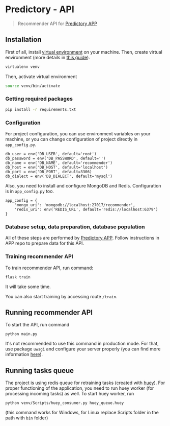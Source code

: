 # Predictory - API

> Recommender API for [Predictory APP](https://github.com/predictory/predictory-app)

## Installation

First of all, install [virtual environment](https://virtualenv.pypa.io/) on your machine.
Then, create virtual environment (more details in [this guide](https://docs.python-guide.org/dev/virtualenvs/)).

``` bash
virtualenv venv
```

Then, activate virtual environment

``` bash
source venv/bin/activate
```

### Getting required packages

``` bash
pip install -r requirements.txt
```

### Configuration

For project configuration, you can use environment variables on your machine, or you can change configuration of project directly in `app_config.py`.

```
db_user = env('DB_USER', default='root')
db_password = env('DB_PASSWORD', default='')
db_name = env('DB_NAME', default='recommender')
db_host = env('DB_HOST', default='localhost')
db_port = env('DB_PORT', default=3306)
db_dialect = env('DB_DIALECT', default='mysql')
```

Also, you need to install and configure MongoDB and Redis. Configuration is in `app_config.py` too.

```
app_config = {
    'mongo_uri': 'mongodb://localhost:27017/recommender',
    'redis_uri': env('REDIS_URL', default='redis://localhost:6379')
}
```

### Database setup, data preparation, database population

All of these steps are performed by [Predictory APP](https://github.com/predictory/predictory-app).
Follow instructions in APP repo to prepare data for this API.

### Training recommender API

To train recommender API, run command:

```
flask train
```

It will take some time.

You can also start training by accessing route `/train`.

## Running recommender API

To start the API, run command

```
python main.py
```

It's not recommended to use this command in production mode. For that, use package `uwsgi` and configure your server properly (you can find more information [here](https://www.digitalocean.com/community/tutorials/how-to-serve-flask-applications-with-uswgi-and-nginx-on-ubuntu-18-04)).

## Running tasks queue

The project is using redis queue for retraining tasks (created with [huey](https://github.com/coleifer/huey)).  For proper functioning of the application, you need to run huey worker (for processing incoming tasks) as well. To start huey worker, run
```
python venv/Scripts/huey_consumer.py huey_queue.huey
```
(this command works for Windows, for Linux replace Scripts folder in the path with `bin` folder)
